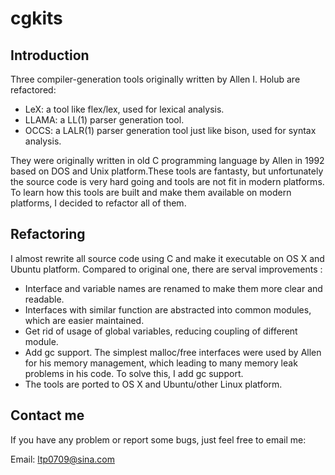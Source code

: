 # cgkits
## Introduction

Three compiler-generation tools originally written by Allen I. Holub are refactored: 

- LeX: a tool like flex/lex, used for lexical analysis.
- LLAMA: a LL(1) parser generation tool.
- OCCS: a LALR(1) parser generation tool just like bison, used for syntax analysis.

They were originally written in old C programming language by Allen in 1992  based on DOS and Unix platform.These tools are fantasty, but unfortunately the source code is very hard going and tools are not fit in modern platforms. To learn how this tools are built and make them available on modern platforms, I decided to refactor all of them.

## Refactoring

I almost rewrite all source code using C and make it executable on OS X and Ubuntu platform. Compared to original one, there are serval improvements :

- Interface and variable names are renamed to make them more clear and readable.
- Interfaces with similar function are abstracted into common modules, which are easier maintained.
- Get rid of usage of global variables, reducing coupling of different module.
- Add gc support. The simplest malloc/free interfaces were used by Allen for his memory management, which leading to many memory leak problems in his code. To solve this, I add gc support.
- The tools are ported to OS X and Ubuntu/other Linux platform.

## Contact me

If you have any problem or report some bugs, just feel free to email me:

Email: ltp0709@sina.com 

